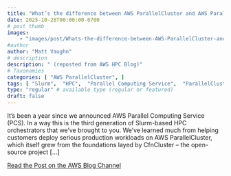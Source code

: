 ```yaml
---
title: "What’s the difference between AWS ParallelCluster and AWS Parallel Computing Service?"
date: 2025-10-28T00:00:00-0700
# post thumb
images:
    - "images/post/Whats-the-difference-between-AWS-ParallelCluster-and-AWS-Parallel-Computing-Service-_-1120x630.png"
#author
author: "Matt Vaughn"
# description
description: " (reposted from AWS HPC Blog)"
# Taxonomies
categories: [ "AWS ParallelCluster", ]
tags: [ "Slurm",  "HPC",  "Parallel Computing Service",  "ParallelCluster",  "hpcblog", ]
type: "regular" # available type (regular or featured)
draft: false
---
```


It’s been a year since we announced AWS Parallel Computing Service (PCS). In a way this is the third generation of Slurm-based HPC orchestrators that we’ve brought to you. We’ve learned much from helping customers deploy serious production workloads on AWS ParallelCluster, which itself grew from the foundations layed by CfnCluster – the open-source project […]

<a href="https://aws.amazon.com/blogs/hpc/thoughts-on-the-differences-between-aws-parallel-computing-service-and-aws-parallelcluster/" class="btn btn-primary btn-lg active" role="button" aria-pressed="true" style="margin-top: 8px;">Read the Post on the AWS Blog Channel</a>
